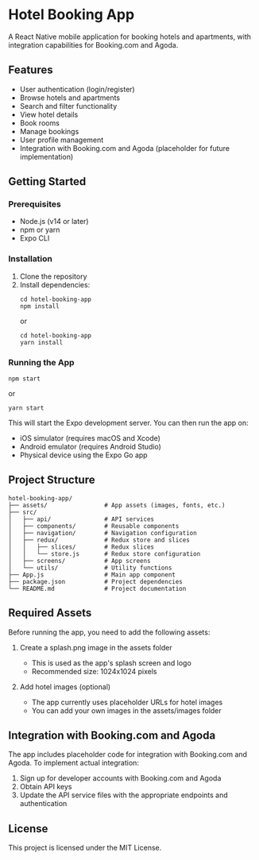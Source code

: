 # Hotel Booking App

A React Native mobile application for booking hotels and apartments, with integration capabilities for Booking.com and Agoda.

## Features

- User authentication (login/register)
- Browse hotels and apartments
- Search and filter functionality
- View hotel details
- Book rooms
- Manage bookings
- User profile management
- Integration with Booking.com and Agoda (placeholder for future implementation)

## Getting Started

### Prerequisites

- Node.js (v14 or later)
- npm or yarn
- Expo CLI

### Installation

1. Clone the repository
2. Install dependencies:
   ```
   cd hotel-booking-app
   npm install
   ```
   or
   ```
   cd hotel-booking-app
   yarn install
   ```

### Running the App

```
npm start
```
or
```
yarn start
```

This will start the Expo development server. You can then run the app on:
- iOS simulator (requires macOS and Xcode)
- Android emulator (requires Android Studio)
- Physical device using the Expo Go app

## Project Structure

```
hotel-booking-app/
├── assets/                # App assets (images, fonts, etc.)
├── src/
│   ├── api/               # API services
│   ├── components/        # Reusable components
│   ├── navigation/        # Navigation configuration
│   ├── redux/             # Redux store and slices
│   │   ├── slices/        # Redux slices
│   │   └── store.js       # Redux store configuration
│   ├── screens/           # App screens
│   └── utils/             # Utility functions
├── App.js                 # Main app component
├── package.json           # Project dependencies
└── README.md              # Project documentation
```

## Required Assets

Before running the app, you need to add the following assets:

1. Create a splash.png image in the assets folder
   - This is used as the app's splash screen and logo
   - Recommended size: 1024x1024 pixels

2. Add hotel images (optional)
   - The app currently uses placeholder URLs for hotel images
   - You can add your own images in the assets/images folder

## Integration with Booking.com and Agoda

The app includes placeholder code for integration with Booking.com and Agoda. To implement actual integration:

1. Sign up for developer accounts with Booking.com and Agoda
2. Obtain API keys
3. Update the API service files with the appropriate endpoints and authentication

## License

This project is licensed under the MIT License.

